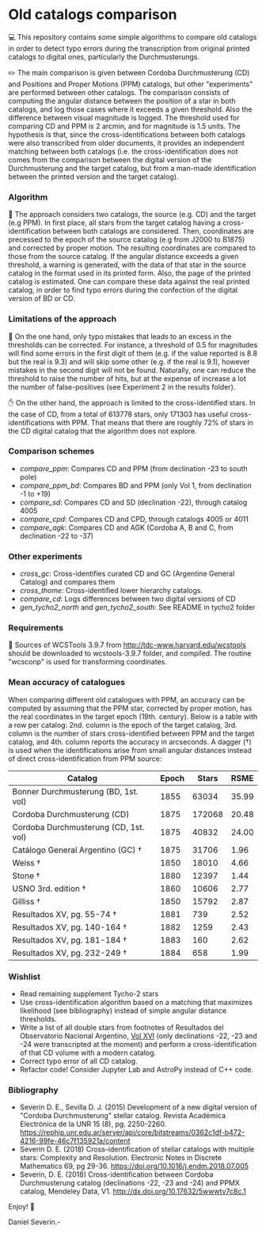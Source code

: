 # Old catalogs comparison

💻 This repository contains some simple algorithms to compare old catalogs in order to detect typo errors during the transcription from original printed catalogs to digital ones, particularly the Durchmusterungs.

✏️ The main comparison is given between Cordoba Durchmusterung (CD) and Positions and Proper Motions (PPM) catalogs, but other "experiments" are performed between other catalogs.
The comparison consists of computing the angular distance between the position of a star in both catalogs, and log those cases where it exceeds a given threshold. Also the difference between visual magnitude is logged.
The threshold used for comparing CD and PPM is 2 arcmin, and for magnitude is 1.5 units.
The hypothesis is that, since the cross-identifications between both catalogs were also transcribed from older documents, it provides an independent matching between both catalogs (i.e. the cross-identification does not comes from the comparison between the digital version of the Durchmusterung and the target catalog, but from a man-made identification between the printed version and the target catalog).

### Algorithm

📄 The approach considers two catalogs, the source (e.g. CD) and the target (e.g PPM).
In first place, all stars from the target catalog having a cross-identification between both catalogs are considered. Then, coordinates are precessed to the epoch of the source catalog (e.g from J2000 to B1875) and corrected by proper motion.
The resulting coordinates are compared to those from the source catalog.
If the angular distance exceeds a given threshold, a warning is generated, with the data of that star in the source catalog in the format
used in its printed form. Also, the page of the printed catalog is
estimated.
One can compare these data against the real printed catalog, in order to
find typo errors during the confection of the digital version of BD or CD.

### Limitations of the approach

🛑 On the one hand, only typo mistakes that leads to an excess in the thresholds can be corrected. For instance, a threshold of 0.5 for magnitudes will find some errors in the first digit of them (e.g. if the value reported is 8.8 but the real is 9.3) and will skip some other (e.g. if the real is 9.1), however mistakes in the second digit will not be found. Naturally, one can reduce the threshold to raise the number of hits, but at the expense of increase a lot the number of false-positives (see Experiment 2 in the results folder).

✋ On the other hand, the approach is limited to the cross-identified stars. In the case of CD, from a total of 613778 stars, only 171303 has useful cross-identifications with PPM. That means that there are roughly 72% of stars in the CD digital catalog that the algorithm does not explore.  

### Comparison schemes

- *compare_ppm*: Compares CD and PPM (from declination -23 to south pole)
- *compare_ppm_bd*: Compares BD and PPM (only Vol 1, from declination -1 to +19)
- *compare_sd*: Compares CD and SD (declination -22), through catalog 4005
- *compare_cpd*: Compares CD and CPD, through catalogs 4005 or 4011
- *compare_agk*: Compares CD and AGK (Cordoba A, B and C, from declination -22 to -37)

### Other experiments

- *cross_gc*: Cross-identifies curated CD and GC (Argentine General Catalog) and compares them
- *cross_thome*: Cross-identified lower hierarchy catalogs.
- *compare_cd*: Logs differences between two digital versions of CD
- *gen_tycho2_north* and *gen_tycho2_south*: See README in tycho2 folder

### Requirements

🚰 Sources of WCSTools 3.9.7 from http://tdc-www.harvard.edu/wcstools should be downloaded to wcstools-3.9.7 folder, and compiled.
The routine "wcsconp" is used for transforming coordinates.

### Mean accuracy of catalogues

When comparing different old catalogues with PPM, an accuracy can be computed
by assuming that the PPM star, corrected by proper motion, has the real coordinates
in the target epoch (19th. century). Below is a table with a row per catalog:
2nd. column is the epoch of the target catalog, 3rd. column is the number of
stars cross-identified between PPM and the target catalog, and 4th. column reports the accuracy in arcseconds. A dagger (†) is used when the identifications arise from small angular distances
instead of direct cross-identification from PPM source:

| Catalog | Epoch | Stars | RSME |
| --- | --- | --- | --- |
| Bonner Durchmusterung (BD, 1st. vol) | 1855 | 63034 | 35.99 |
| Cordoba Durchmusterung (CD) | 1875 | 172068 | 20.48 |
| Cordoba Durchmusterung (CD, 1st. vol) | 1875 | 40832 | 24.00 |
| Catálogo General Argentino (GC) † | 1875 | 31706 | 1.96 |
| Weiss † | 1850 | 18010 | 4.66 |
| Stone † | 1880 | 12397 | 1.44 |
| USNO 3rd. edition † | 1860 | 10606 | 2.77 |
| Gilliss † | 1850 | 15792 | 2.87 |
| Resultados XV, pg. 55-74 † | 1881 | 739 | 2.52 |
| Resultados XV, pg. 140-164 † | 1882 | 1259 | 2.43 |
| Resultados XV, pg. 181-184 † | 1883 | 160 | 2.62 |
| Resultados XV, pg. 232-249 † | 1884 | 658 | 1.99 |

### Wishlist

- Read remaining supplement Tycho-2 stars
- Use cross-identification algorithm based on a matching that maximizes likelihood (see bibliography) instead of simple angular distance thresholds.
- Write a list of all double stars from footnotes of Resultados del Observatorio Nacional Argentino, [Vol XVI](https://articles.adsabs.harvard.edu/cgi-bin/iarticle_query?journal=RNAO.&volume=0016&type=SCREEN_THMB) (only declinations -22, -23 and -24 were transcripted at the moment) and perform a cross-identification of that CD volume with a modern catalog.
- Correct typo error of all CD catalog.
- Refactor code! Consider Jupyter Lab and AstroPy instead of C++ code.

### Bibliography

- Severin D. E., Sevilla D. J. (2015) Development of a new digital version of "Cordoba Durchmusterung" stellar catalog. Revista Académica Electrónica de la UNR 15 (8), pg. 2250-2260.
https://rephip.unr.edu.ar/server/api/core/bitstreams/0362c1df-b472-4216-99fe-46c7f135921a/content 
- Severin D. E. (2018) Cross-identification of stellar catalogs with multiple stars: Complexity and Resolution. Electronic Notes in Discrete Mathematics 69, pg 29-36.
https://doi.org/10.1016/j.endm.2018.07.005
- Severin, D. E. (2018) Cross-identification between Cordoba Durchmusterung catalog (declinations -22, -23 and -24) and PPMX catalog, Mendeley Data, V1.
 http://dx.doi.org/10.17632/5wwwtv7c8c.1


Enjoy! 🤗

Daniel Severin.-